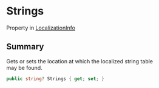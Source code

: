 # Strings

Property in [LocalizationInfo](yarn.compiler.project.localizationinfo.md)

## Summary

Gets or sets the location at which the localized string table\
may be found.

```csharp
public string? Strings { get; set; }
```

